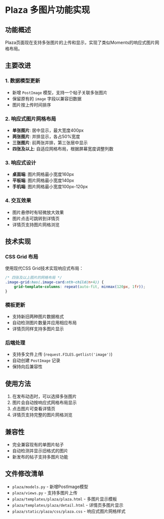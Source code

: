 # Plaza 多图片功能实现

## 功能概述

Plaza页面现在支持多张图片的上传和显示，实现了类似Moments的响应式图片网格布局。

## 主要改进

### 1. 数据模型更新
- 新增 `PostImage` 模型，支持一个帖子关联多张图片
- 保留原有的 `image` 字段以兼容旧数据
- 图片按上传时间排序

### 2. 响应式图片网格布局
- **单张图片**: 居中显示，最大宽度400px
- **两张图片**: 并排显示，各占50%宽度
- **三张图片**: 前两张并排，第三张居中显示
- **四张及以上**: 自适应网格布局，根据屏幕宽度调整列数

### 3. 响应式设计
- **桌面端**: 图片网格最小宽度160px
- **平板端**: 图片网格最小宽度140px  
- **手机端**: 图片网格最小宽度100px-120px

### 4. 交互效果
- 图片悬停时有轻微放大效果
- 图片点击可跳转到详情页
- 详情页支持图片网格浏览

## 技术实现

### CSS Grid 布局
使用现代CSS Grid技术实现响应式布局：

```css
/* 四张及以上图片的网格布局 */
.image-grid:has(.image-card:nth-child(n+4)) {
    grid-template-columns: repeat(auto-fit, minmax(120px, 1fr));
}
```

### 模板更新
- 支持新旧两种图片数据格式
- 自动检测图片数量并应用相应布局
- 详情页同样支持多图片显示

### 后端处理
- 支持多文件上传 (`request.FILES.getlist('image')`)
- 自动创建 `PostImage` 记录
- 保持向后兼容性

## 使用方法

1. 在发布动态时，可以选择多张图片
2. 图片会自动按响应式网格布局显示
3. 点击图片可查看详情页
4. 详情页支持完整的图片网格浏览

## 兼容性

- 完全兼容现有的单图片帖子
- 自动检测并显示旧格式的图片
- 新发布的帖子支持多图片功能

## 文件修改清单

- `plaza/models.py` - 新增PostImage模型
- `plaza/views.py` - 支持多图片上传
- `plaza/templates/plaza/plaza.html` - 多图片显示模板
- `plaza/templates/plaza/detail.html` - 详情页多图片显示
- `plaza/static/plaza/css/plaza.css` - 响应式图片网格样式 
